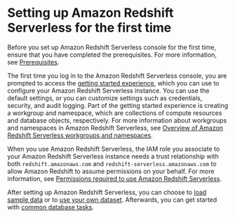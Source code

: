 # Setting up Amazon Redshift Serverless for the first time<a name="serverless-first-time-setup"></a>

Before you set up Amazon Redshift Serverless console for the first time, ensure that you have completed the prerequisites\. For more information, see [Prerequisites](https://docs.aws.amazon.com/redshift/latest/gsg/prerequisites.html)\.

The first time you log in to the Amazon Redshift Serverless console, you are prompted to access the [getting started experience](https://docs.aws.amazon.com/redshift/latest/mgmt/serverless-console-getting-started.html), which you can use to configure your Amazon Redshift Serverless instance\. You can use the default settings, or you can customize settings such as credentials, security, and audit logging\. Part of the getting started experience is creating a workgroup and namespace, which are collections of compute resources and database objects, respectively\. For more information about workgroups and namespaces in Amazon Redshift Serverless, see [Overview of Amazon Redshift Serverless workgroups and namespaces](https://docs.aws.amazon.com/redshift/latest/mgmt/serverless-workgroup-resource.html)\.

When you use Amazon Redshift Serverless, the IAM role you associate to your Amazon Redshift Serverless instance needs a trust relationship with both `redshift.amazonaws.com` and `redshift-serverless.amazonaws.com` to allow Amazon Redshift to assume permissions on your behalf\. For more information, see [ Permissions required to use Amazon Redshift Serverless](https://docs.aws.amazon.com/redshift/latest/mgmt/serverless-get-started.html#serverless-endpoint-iam-role)\.

After setting up Amazon Redshift Serverless, you can choose to [load sample data](https://docs.aws.amazon.com/redshift/latest/gsg/sample-data-load.html) or to [ use your own dataset](https://docs.aws.amazon.com/redshift/latest/gsg/rs-gsg-authorize-cluster-access.html)\. Afterwards, you can get started with [common database tasks](https://docs.aws.amazon.com/redshift/latest/gsg/database-tasks.html)\. 